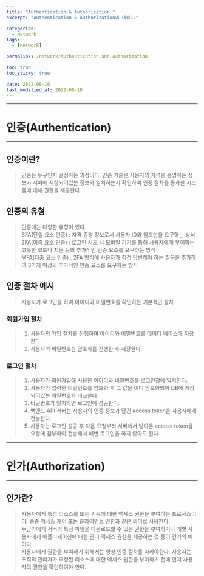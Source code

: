 ```yaml
---
title: "Authentication & Authorization "
excerpt: "Authentication & Authorization에 대해.."

categories:
  - Network
tags:
  - [network]

permalink: /network/Authentication-and-Authorization

toc: true
toc_sticky: true

date: 2022-08-10
last_modified_at: 2022-08-10
---
```


****
# 인증(Authentication)
****
## 인증이란?
> 인증은 누구인지 결정하는 과정이다. 인증 기술은 사용자의 자격을 증명하는 정보가 서버에 저장되어있는 정보와 일치하는지 확인하여 인증 절차를 통과한 시스템에 대해 권한을 제공한다.

## 인증의 유형
> 인증에는 다양한 유형이 있다.\
> SFA(단일 요소 인증) : 자격 증명 정보로서 사용자 ID와 암호만을 요구하는 방식\
> 2FA(이중 요소 인증) : 로그인 시도 시 모바일 기기를 통해 사용자에게 부여하는 고유한 코드나 지문 등의 추가적인 인증 요소를 요구하는 방식\
> MFA(다중 요소 인증) : 2FA 방식에 사용자가 직접 답변해야 하는 질문을 추가하여 3가지 이상의 추가적인 인증 요소를 요구하는 방식

## 인증 절차 예시
> 사용자가 로그인을 하여 아이디와 비밀번호를 확인하는 기본적인 절차

### 회원가입 절차
> 1. 사용자의 가입 절차를 진행하여 아이디와 비밀번호를 데이터 베이스에 저장한다.
> 2. 사용자의 비밀번호는 암호화를 진행한 후 저장한다.

### 로그인 절차
> 1. 사용자가 회원가입에 사용한 아이디와 비밀번호를 로그인창에 입력한다.
> 2. 사용자가 입력한 비밀번호를 암호화 후 그 값을 이미 암호화되어 DB에 저장되어있는 비밀번호와 비교한다.
> 3. 비밀번호가 일치하면 로그인에 성공한다.
> 4. 백엔드 API 서버는 사용자의 인증 정보가 담긴 access token을 사용자에게 전송한다.
> 5. 사용자는 로그인 성공 후 다음 요청부터 서버에서 받아온 access token을 요청에 첨부하여 전송해서 매번 로그인을 하지 않아도 된다.

****
# 인가(Authorization)
****
## 인가란?
> 사용자에게 특정 리소스를 또는 기능에 대한 액세스 권한을 부여하는 프로세스이다. 종종 액세스 제어 또는 클라이언트 권한과 같은 의미로 사용한다.\
> 누군가에게 서버의 특정 파일을 다운로드할 수 있는 권한을 부여하거나 개별 사용자에게 애플리케이션에 대한 관리 액세스 권한을 제공하는 것 등이 인가의 예이다.\
> 사용자에게 권한을 부여하기 위해서는 항상 인증 절차를 따라야한다. 사용자는 조직의 관리자가 요청된 리소스에 대한 액세스 권한을 부여하기 전에 먼저 사용자의 권한을 확인하여야 한다.

